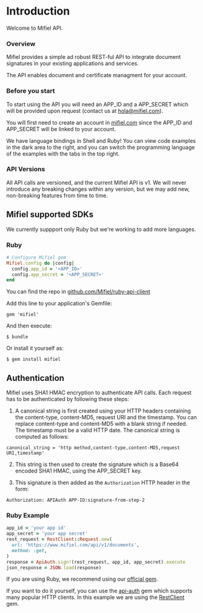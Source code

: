 # Introduction

Welcome to Mifiel API.

### Overview

Mifiel provides a simple ad robust REST-ful API to integrate document signatures in your existing applications and services.

The API enables document and certificate managment for your account.

### Before you start

To start using the API you will need an APP_ID and a APP_SECRET which will be provided upon request (contact us at hola@mifiel.com).

You will first need to create an account in [mifiel.com](https://www.mifiel.com) since the APP_ID and APP_SECRET will be linked to your account. 

We have language bindings in Shell and Ruby! You can view code examples in the dark area to the right, and you can switch the programming language of the examples with the tabs in the top right.

### API Versions

All API calls are versioned, and the current Mifiel API is v1. We will never introduce any breaking changes within any version, but we may add new, non-breaking features from time to time.

## Mifiel supported SDKs

We currently suppport only Ruby but we're working to add more languages.

### Ruby

```ruby
# Configure Mifiel gem
Mifiel.config do |config|
  config.app_id = '<APP_ID>'
  config.app_secret = '<APP_SECRET>'
end
```

You can find the repo in [github.com/Mifiel/ruby-api-client](https://github.com/Mifiel/ruby-api-client)

Add this line to your application's Gemfile:

`gem 'mifiel'`

And then execute:

`$ bundle`

Or install it yourself as:

`$ gem install mifiel`


## Authentication

Mifiel uses SHA1 HMAC encryption to authenticate API calls. Each request has to be authenticated by following these steps:

1. A canonical string is first created using your HTTP headers containing the
content-type, content-MD5, request URI and the timestamp. You can replace content-type and content-MD5 with a blank string if needed. The timestamp must be a valid HTTP date. The canonical string is computed as follows:

`canonical_string = 'http method,content-type,content-MD5,request URI,timestamp'`

2. This string is then used to create the signature which is a Base64 encoded
SHA1 HMAC, using the APP_SECRET key.

3. This signature is then added as the `Authorization` HTTP header in the form:

`Authorization: APIAuth APP-ID:signature-from-step-2`

### Ruby Example

```ruby
app_id = 'your app id'
app_secret = 'your app secret'
rest_request = RestClient::Request.new(
  url: 'https://www.mifiel.com/api/v1/documents',
  method: :get,
)
response = ApiAuth.sign!(rest_request, app_id, app_secret).execute
json_response = JSON.load(response)
```

If you are using Ruby, we recommend using our [official gem](https://github.com/Mifiel/ruby-api-client). 

If you want to do it yourself, you can use the [api-auth](https://github.com/mgomes/api_auth/) gem which supports many popular HTTP clients. In this example we are using the [RestClient](https://github.com/rest-client/rest-client) gem. 
